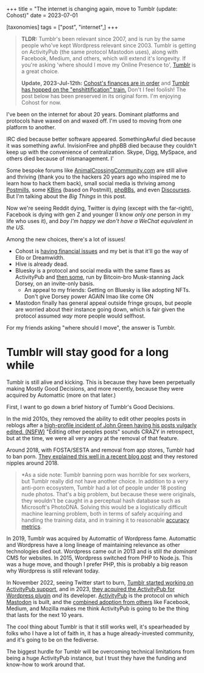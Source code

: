 +++
title = "The internet is changing again, move to Tumblr (update: Cohost)"
date = 2023-07-01

[taxonomies]
tags = ["post", "internet",]
+++


> **TLDR:** Tumblr's been relevant since 2007, and is run by the same people who've kept Wordpress relevant since 2003. Tumblr is getting on ActivityPub (the same protocol Mastodon uses), along with Facebook, Medium, and others, which will extend it's longevity. If you're asking 'where should I move my Online Presence to', [Tumblr](https://tumblr.com/) is a great choice.
> 
> **Update, 2023-Jul-12th:** [Cohost's finances are in order](https://cohost.org/staff/post/1999123-june-2023-financial) and [Tumblr has hopped on the "enshittification" train.](https://staff.tumblr.com/post/722477242948747264/tumblrs-core-product-strategy) Don't I feel foolish! The post below has been preserved in its original form. I'm enjoying Cohost for now.

I've been on the internet for about 20 years. Dominant platforms and protocols have waxed on and waxed off. I'm used to moving from one platform to another.

IRC died because better software appeared. SomethingAwful died because it was something awful. InvisionFree and phpBB died because they couldn't keep up with the convenience of centralization. Skype, Digg, MySpace, and others died because of mismanagement. I'

Some bespoke forums like [AnimalCrossingCommunity.com](http://www.animalcrossingcommunity.com/) are still alive and thriving (thank you to the hackers 20 years ago who inspired me to learn how to hack them back), small social media is thriving among [Postmills](https://postmill.xyz/), some [KBins](https://codeberg.org/Kbin/kbin-core/wiki) (based on Postmill), [phpBBs](https://www.phpbb.com/), and even [Discourses](https://www.discourse.org/). But I'm talking about the *Big Things* in this post.

Now we're seeing Reddit dying, Twitter is dying (except with the far-right), Facebook is dying with gen Z and younger (I know *only one* person in my life who uses it), and *boy I'm happy we don't have a WeChat equivalent in the US.*

Among the new choices, there's a lot of issues!

 - Cohost is [having financial issues](https://cohost.org/staff/post/1690393-h1-2023-financial-up#comments) and my bet is that it'll go the way of Ello or Dreamwidth.
 - Hive is already dead.
 - Bluesky is a protocol and social media with the same flaws as ActivityPub and [then some](https://chaos.social/@jonty/110307532009155432), run by Bitcoin-bro Musk-stanning Jack Dorsey, on an invite-only basis.
     - An appeal to my friends: Getting on Bluesky is like adopting NFTs. Don't give Dorsey power AGAIN lmao like come ON
 - Mastodon finally has general appeal outside fringe groups, but people are worried about their instance going down, which is fair given the protocol assumed *way* more people would selfhost.

For my friends asking "where should I move", the answer is Tumblr.

<!-- more -->

# Tumblr will stay good for a long while

Tumblr is still alive and kicking. This is because they have been perpetually making Mostly Good Decisions, and more recently, because they were acquired by Automattic (more on that later.)

First, I want to go down a brief history of Tumblr's Good Decisions.

In the mid 2010s, they removed the ability to edit other peoples posts in reblogs after a [high-profile incident of John Green having his posts vulgarly edited. (NSFW)](https://mosticonicposts.tumblr.com/post/186991785202/fishingboatproceeds) "Editing other peoples posts" sounds CRAZY in retrospect, but at the time, we were all very angry at the removal of that feature.

Around 2018, with FOSTA/SESTA and removal from app stores, Tumblr had to ban porn. [They explained this well in a recent blog post](https://www.tumblr.com/photomatt/696629352701493248/why-go-nuts-show-nuts-doesnt-work-in-2022) and they restored nipples around 2018. 

> *As a side note: Tumblr banning porn was horrible for sex workers, but Tumblr really did not have another choice. In addition to a very anti-porn ecosystem, Tumblr had a lot of people under 18 posting nude photos. That's a big problem, but because these were originals, they wouldn't be caught in a perceptual hash database such as Microsoft's PhotoDNA. Solving this would be a logistically difficult machine learning problem, both in terms of safely acquiring and handling the training data, and in training it to reasonable [accuracy metrics](https://en.wikipedia.org/wiki/Sensitivity_and_specificity). 


In 2019, Tumblr was acquired by Automattic of Wordpress fame. Automattic and Wordpress have a long lineage of maintaining relevance as other technologies died out. Wordpress came out in 2013 and is still *the dominant* CMS for websites. In 2015, Wordpress switched from PHP to Node.js. This was a huge move, and though I prefer PHP, this is probably a big reason why Wordpress is still relevant today.

In November 2022, seeing Twitter start to burn, [Tumblr started working on ActivityPub support](https://techcrunch.com/2022/11/21/tumblr-to-add-support-for-activitypub-the-social-protocol-powering-mastodon-and-other-apps/), and in 2023, [they acquired the ActivityPub for Wordpress plugin](https://techcrunch.com/2023/03/13/wordpress-com-owner-automattic-acquires-an-activitypub-plugin-so-blogs-can-join-the-fediverse/) *and* its developer. [ActivityPub](https://en.wikipedia.org/wiki/ActivityPub) is the protocol on which [Mastodon](https://en.wikipedia.org/wiki/Mastodon_(social_network)) is built, and the [combined adoption from others](https://www.theverge.com/2023/4/20/23689570/activitypub-protocol-standard-social-network) like Facebook, Medium, and Mozilla makes me think ActivityPub is going to be the thing that lasts for the next 10 years.

The cool thing about Tumblr is that it still works well, it's spearheaded by folks who I have a lot of faith in, it has a huge already-invested community, and it's going to be on the fediverse.

The biggest hurdle for Tumblr will be overcoming technical limitations from being a huge ActivityPub instance, but I trust they have the funding and know-how to work around that.